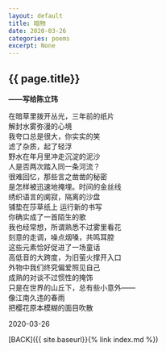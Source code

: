 ```yaml
---
layout: default
title: 暗物
date: 2020-03-26
categories: poems
excerpt: None
---
```


## {{ page.title}}
**——写给陈立玮**

在暗草里拨开丛光，三年前的纸片  
解封水雾弥漫的心境  
我夸口总是很大，你实实的笑  
滤了杂质，起了轻浮  
野水在年月里冲走沉淀的泥沙  
人是否两次踏入同一条河流？  
很难回忆，那些言之凿凿的秘密  
是怎样被迅速地掩埋。时间的金丝线  
绣织语言的阒寂，隔离的沙盘  
铺垫在莎草纸上 运行新的书写  
你确实成了一首陌生的歌  
我也经常想，所谓熟悉不过雾里看花  
刻意的走调，噪点烟嗓，共鸣耳腔  
这些元素恰好促进了一场童话  
高低音的大跨度，为旧萤火撑开入口  
外物中我们终究偏爱照见自己  
成熟的对谈不过惯性的掩饰  
只是在世界的山丘下，总有些小意外——  
像江南久违的春雨  
把樱花原本模糊的面目吹散  
  
2020-03-26  

[BACK]({{ site.baseurl}}{% link index.md %})